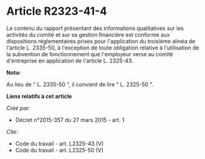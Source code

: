 # Article R2323-41-4

Le contenu du rapport présentant des informations qualitatives sur les activités du comité et sur sa gestion financière est
conforme aux dispositions réglementaires prises pour l'application du troisième alinéa de l'article L. 2335-50, à l'exception
de toute obligation relative à l'utilisation de la subvention de fonctionnement que l'employeur verse au comité d'entreprise
en application de l'article L. 2325-43.

**Nota:**

Au lieu de " L. 2335-50 ", il convient de lire " L. 2325-50 ".

**Liens relatifs à cet article**

_Créé par_:

  - Décret n°2015-357 du 27 mars 2015 - art. 1

_Cite_:

  - Code du travail - art. L2325-43 (V)
  - Code du travail - art. L2325-50 (V)
